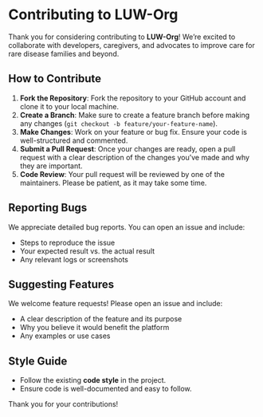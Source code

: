 # Contributing to LUW-Org

Thank you for considering contributing to **LUW-Org**! We’re excited to collaborate with developers, caregivers, and advocates to improve care for rare disease families and beyond.

## How to Contribute

1. **Fork the Repository**: Fork the repository to your GitHub account and clone it to your local machine.
2. **Create a Branch**: Make sure to create a feature branch before making any changes (`git checkout -b feature/your-feature-name`).
3. **Make Changes**: Work on your feature or bug fix. Ensure your code is well-structured and commented.
4. **Submit a Pull Request**: Once your changes are ready, open a pull request with a clear description of the changes you’ve made and why they are important.
5. **Code Review**: Your pull request will be reviewed by one of the maintainers. Please be patient, as it may take some time.

## Reporting Bugs
We appreciate detailed bug reports. You can open an issue and include:
- Steps to reproduce the issue
- Your expected result vs. the actual result
- Any relevant logs or screenshots

## Suggesting Features
We welcome feature requests! Please open an issue and include:
- A clear description of the feature and its purpose
- Why you believe it would benefit the platform
- Any examples or use cases

## Style Guide
- Follow the existing **code style** in the project.
- Ensure code is well-documented and easy to follow.

Thank you for your contributions!
